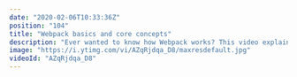 ```yaml
---
date: "2020-02-06T10:33:36Z"
position: "104"
title: "Webpack basics and core concepts"
description: "Ever wanted to know how Webpack works? This video explains its core concepts. I decided to do this because many people think Webpack is like a unicorn that uses rainbows and magic to do its job. But actually, Webpack is not that hard to understand once you have an overview of its feature set.\n\nAfter watching this video you will be ready to roll your own custom configuration! This insight should help you make decisions on how to bundle and optimize your application for production. \n\nPrevious video: https://youtu.be/WExoF1TFI04\n\nFollow me here:\nWebsite: https://timbenniks.nl/\nTwitter: https://twitter.com/timbenniks\nGithub: https://github.com/timbenniks"
image: "https://i.ytimg.com/vi/AZqRjdqa_D8/maxresdefault.jpg"
videoId: "AZqRjdqa_D8"
---
```


